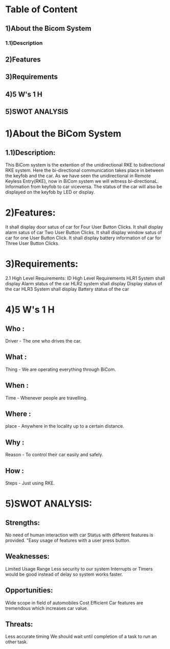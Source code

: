 # Table of Content
## 1)About the Bicom System
### 1.1)Description
## 2)Features
## 3)Requirements
## 4)5 W's 1 H
## 5)SWOT ANALYSIS

# 1)About the BiCom System
## 1.1)Description:
This BiCom system is the extention of the unidirectional RKE to bidirectional RKE system. Here the bi-directional communication takes place in between the keyfob and the car. As we have seen the unidirectional in Remote Keyless Entry(RKE), now in BiCom system we will witness bi-directionaL. Information from keyfob to car viceversa. The status of the car will also be displayed on the keyfob by LED or display.


# 2)Features:
It shall display door satus of car for Four User Button Clicks.
It shall display alarm satus of car Two User Button Clicks.
It shall display window satus of car for one User Button Click.
It shall display battery information of car for Three User Button Clicks.

# 3)Requirements:
2.1 High Level Requirements:
ID	High Level Requirements
HLR1	System shall display Alarm status of the car
HLR2	system shall display Display status of the car
HLR3	System shall display Battery status of the car

# 4)5 W's 1 H

## Who :
Driver - The one who drives the car.
## What :
Thing - We are operating everything through BiCom.
## When :
Time - Whenever people are travelling.
## Where :
place - Anywhere in the locality up to a certain distance.
## Why :
Reason - To control their car easily and safely.
## How :
Steps - Just using RKE.

# 5)SWOT ANALYSIS:
## Strengths:
No need of human interaction with car Status with different features is provided. "Easy usage of features with a user press button.
## Weaknesses:
Limited Usage Range Less security to our system Interrupts or Timers would be good instead of delay so system works faster.
## Opportunities:
Wide scope in field of automobiles Cost Efficient Car features are tremendous which increases car value.
## Threats:
Less accurate timing We should wait until completion of a task to run an other task.

